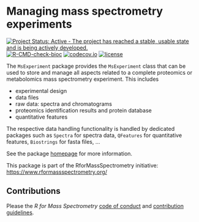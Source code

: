 # Managing mass spectrometry experiments

[![Project Status: Active - The project has reached a stable, usable state and is being actively developed.](http://www.repostatus.org/badges/latest/active.svg)](http://www.repostatus.org/#active)
[![R-CMD-check-bioc](https://github.com/RforMassSpectrometry/MsExperiment/workflows/R-CMD-check-bioc/badge.svg)](https://github.com/RforMassSpectrometry/MsExperiment/actions?query=workflow%3AR-CMD-check-bioc)
[![codecov.io](https://codecov.io/github/rformassspectrometry/MsExperiment/coverage.svg?branch=main)](https://codecov.io/github/rformassspectrometry/MsExperiment?branch=main)
[![license](https://img.shields.io/badge/license-Artistic--2.0-brightgreen.svg)](https://opensource.org/licenses/Artistic-2.0)


The `MsExperiment` package provides the `MsExperiment` class that can
be used to store and manage all aspects related to a complete
proteomics or metabolomics mass spectrometry experiment. This includes

- experimental design
- data files
- raw data: spectra and chromatograms
- proteomics identification results and protein database
- quantitative features

The respective data handling functionality is handled by dedicated
packages such as `Spectra` for spectra data, `QFeatures` for
quantitative features, `Biostrings` for fasta files, ...

See the package [homepage](https://rformassspectrometry.github.io/MsExperiment)
for more information.

This package is part of the RforMassSpectrometry initiative:
https://www.rformassspectrometry.org/

## Contributions

Please the *R for Mass Spectrometry* [code of conduct](https://rformassspectrometry.github.io/RforMassSpectrometry/articles/RforMassSpectrometry.html#code-of-conduct) and [contribution guidelines](https://rformassspectrometry.github.io/RforMassSpectrometry/articles/RforMassSpectrometry.html#contributions).
